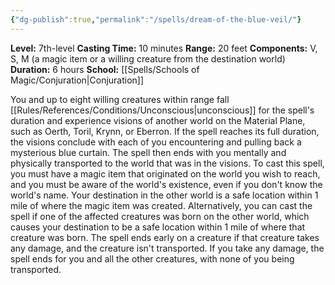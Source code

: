 ```yaml
---
{"dg-publish":true,"permalink":"/spells/dream-of-the-blue-veil/"}
---
```


**Level:** 7th-level
**Casting Time:** 10 minutes
**Range:** 20 feet
**Components:** V, S, M (a magic item or a willing creature from the destination world)
**Duration:** 6 hours
**School:** [[Spells/Schools of Magic/Conjuration\|Conjuration]]

You and up to eight willing creatures within range fall [[Rules/References/Conditions/Unconscious\|unconscious]] for the spell's duration and experience visions of another world on the Material Plane, such as Oerth, Toril, Krynn, or Eberron. If the spell reaches its full duration, the visions conclude with each of you encountering and pulling back a mysterious blue curtain. The spell then ends with you mentally and physically transported to the world that was in the visions.
To cast this spell, you must have a magic item that originated on the world you wish to reach, and you must be aware of the world's existence, even if you don't know the world's name. Your destination in the other world is a safe location within 1 mile of where the magic item was created. Alternatively, you can cast the spell if one of the affected creatures was born on the other world, which causes your destination to be a safe location within 1 mile of where that creature was born.
The spell ends early on a creature if that creature takes any damage, and the creature isn't transported. If you take any damage, the spell ends for you and all the other creatures, with none of you being transported.